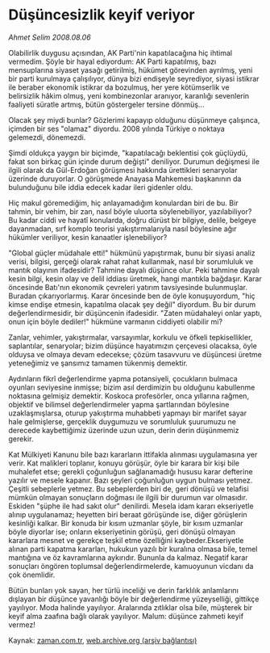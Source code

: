 # Düşüncesizlik keyif veriyor

*Ahmet Selim 2008.08.06*

<tr><td class="metin" colspan="2" style="padding-top: 20px; padding-left: 5px; padding-right: 10px;">Olabilirlik duygusu açısından, AK Parti'nin kapatılacağına hiç ihtimal vermedim. Şöyle bir hayal ediyordum: AK Parti kapatılmış, bazı mensuplarına siyaset yasağı getirilmiş, hükümet görevinden ayrılmış, yeni bir parti kurulmaya çalışılıyor, dünya bizi endişeyle seyrediyor, siyasi istikrar ile beraber ekonomik istikrar da bozulmuş, her yere kötümserlik ve belirsizlik hâkim olmuş, yeni kombinezonlar aranıyor, karanlığı sevenlerin faaliyeti süratle artmış, bütün göstergeler tersine dönmüş...</td></tr><tr><td class="metin" colspan="2" style="padding-top: 20px; padding-left: 5px; padding-right: 10px;"><p>Olacak şey miydi bunlar? Gözlerimi kapayıp olduğunu düşünmeye çalışınca, içimden bir ses "olamaz" diyordu. 2008 yılında Türkiye o noktaya gelemezdi, dönemezdi. 
<p>Şimdi oldukça yaygın bir biçimde, "kapatılacağı beklentisi çok güçlüydü, fakat son birkaç gün içinde durum değişti" deniliyor. Durumun değişmesi ile ilgili olarak da Gül-Erdoğan görüşmesi hakkında ürettikleri senaryolar üzerinde duruyorlar. O görüşmede Anayasa Mahkemesi başkanının da bulunduğunu bile iddia edecek kadar ileri gidenler oldu.
<p>Hiç makul göremediğim, hiç anlayamadığım konulardan biri de bu. Bir tahmin, bir vehim, bir zan, nasıl böyle uluorta söylenebiliyor, yazılabiliyor? Bu kadar ciddi ve hayatî konularda, doğru dürüst bir bilgiye, delile, belgeye dayanmadan, sırf komplo teorisi yakıştırmalarıyla nasıl böylesine ağır hükümler veriliyor, kesin kanaatler işlenebiliyor?
<p>"Global güçler müdahale etti!" hükmünü yapıştırmak, bunu bir siyasi analiz verisi, bilgisi, gerçeği olarak rahat rahat kullanmak, nasıl bir sorumluluk ve mantık olayının ifadesidir? Tahmine dayalı düşünce olur. Peki tahmine dayalı kesin bilgi, kesin olay ve delil iddiası üretmek, hangi mantıkla bağdaşır. Karar öncesinde Batı'nın ekonomik çevreleri yatırım tavsiyesinde bulunmuşlar. Buradan çıkarıyorlarmış. Karar öncesinde ben de öyle konuşuyordum, "hiç kimse endişe etmesin, kapatılma olacak şey değil" diyordum. Bu bir durum değerlendirmesidir, bir düşüncenin ifadesidir. "Zaten müdahaleyi onlar yaptı, onun için böyle dediler!" hükmüne varmanın ciddiyeti olabilir mi?
<p>Zanlar, vehimler, yakıştırmalar, varsayımlar, korkulu ve öfkeli tepkisellikler, saplantılar, senaryolar; bizim düşünce hayatımızın çerçevesi olacaksa, öyle olduysa ve olmaya devam edecekse; çözüm tasavvuru ve düşüncesi üretme yeteneğimiz ve şansımız tamamen tükenmiş demektir.
<p>Aydınların fikrî değerlendirme yapma potansiyeli, çocukların bulmaca oyunları seviyesine inmişse; bizim asıl derdimizin bu olduğunu kabullenme noktasına gelmişiz demektir. Koskoca profesörler, onca yıllarına rağmen, objektif ve bilimsel değerlendirmeler yapma şartlarından böylesine uzaklaşmışlarsa, oturup yakıştırma muhabbeti yapmayı bir marifet sayar hale gelmişlerse, gerçeklik duygumuzu ve sorumluluk şuurumuzu ne derecede kaybettiğimiz üzerinde uzun uzun, derin derin düşünmemiz gerekir.
<p>Kat Mülkiyeti Kanunu bile bazı kararların ittifakla alınması uygulamasına yer verir. Kat malikleri toplanır, konuyu görüşür, öyle bir karara bir kişi bile muhalefet etse; gerekli çoğunluğun sağlanamadığı hususu karar defterine yazılır ve mesele kapanır. Bazı şeyleri çoğunluğun uygun bulması yetmez. Çeşitli sebeplerle yetmez. Bu sebeplerden biri de, geri dönüşü ve telafisi mümkün olmayan sonuçların doğması ile ilgili bir durumun var olmasıdır. Eskiden "şüphe ile had sakıt olur" denilirdi. Mesela idam kararı ekseriyetle alınıp uygulanamaz; heyetten biri beraat görüşünde ise, diğer görüşlerin kesinliği kalkar. Bir konuda bir kısım uzmanlar şöyle, bir kısım uzmanlar böyle diyorlar ise; onların ekseriyetinin görüşü, geri dönüşü olmayan kararlara mesnet ve gerekçe teşkil etme özelliğini kaybeder.Ekseriyetle alınan parti kapatma kararları, hukukun yazılı bir kuralına olmasa bile, temel mantığına ve öz kavramlarına aykırıdır. Bununla da kalmaz. Negatif karar sonuçları öngören toplumsal değerlendirmelerde, kamuoyunun vicdanı da çok önemlidir. 
<p>Bütün bunları yok sayan, her türlü inceliği ve derin farklılık anlamlarını dışlayan bir düşünce yavanlığı böyle bir değerlendirme yüzeyselliği, gittikçe yayılıyor. Moda halinde yayılıyor. Aralarında zıtlıklar olsa bile, müşterek bir keyif alma zaafına bağlı olarak yayılıyor. Malum: düşünce zahmeti keyif vermez!<br/></p></p></p></p></p></p></p></p></td></tr>

Kaynak: [zaman.com.tr](http://zaman.com.tr/yazar.do?yazino=722818), [web.archive.org (arşiv bağlantısı)](http://web.archive.org/web/20080828194141/http://www.zaman.com.tr:80/yazar.do?yazino=722818)
